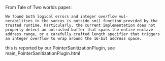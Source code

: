 From Tale of Two worlds paper:

```
We found both logical errors and integer overflow vul-
nerabilities in the sancus_is_outside_sm() function provided by the
trusted runtime. Particularly, the current implementation does not
properly detect an untrusted buffer that spans the entire enclave
address range, or a carefully crafted length specifier that triggers
an integer overflow to wrap around the 16-bit address space.
```

this is reported by our PointerSanitizationPlugin, see main\_PointerSanitizationPlugin.html 
